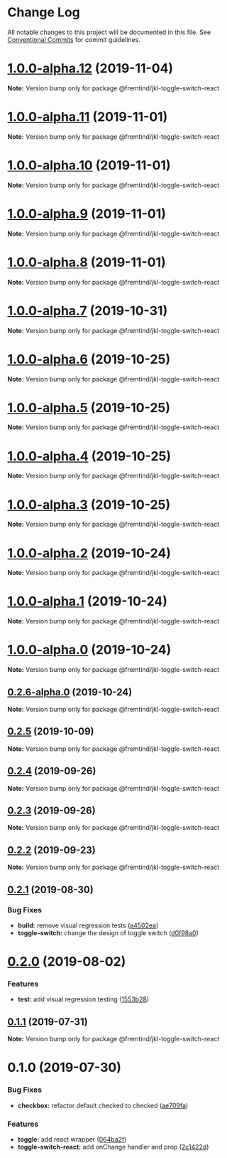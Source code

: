 # Change Log

All notable changes to this project will be documented in this file.
See [Conventional Commits](https://conventionalcommits.org) for commit guidelines.

# [1.0.0-alpha.12](https://github.com/fremtind/jokul/compare/@fremtind/jkl-toggle-switch-react@1.0.0-alpha.11...@fremtind/jkl-toggle-switch-react@1.0.0-alpha.12) (2019-11-04)

**Note:** Version bump only for package @fremtind/jkl-toggle-switch-react





# [1.0.0-alpha.11](https://github.com/fremtind/jokul/compare/@fremtind/jkl-toggle-switch-react@1.0.0-alpha.10...@fremtind/jkl-toggle-switch-react@1.0.0-alpha.11) (2019-11-01)

**Note:** Version bump only for package @fremtind/jkl-toggle-switch-react





# [1.0.0-alpha.10](https://github.com/fremtind/jokul/compare/@fremtind/jkl-toggle-switch-react@0.2.5...@fremtind/jkl-toggle-switch-react@1.0.0-alpha.10) (2019-11-01)

**Note:** Version bump only for package @fremtind/jkl-toggle-switch-react





# [1.0.0-alpha.9](https://github.com/fremtind/jokul/compare/@fremtind/jkl-toggle-switch-react@1.0.0-alpha.8...@fremtind/jkl-toggle-switch-react@1.0.0-alpha.9) (2019-11-01)

**Note:** Version bump only for package @fremtind/jkl-toggle-switch-react





# [1.0.0-alpha.8](https://github.com/fremtind/jokul/compare/@fremtind/jkl-toggle-switch-react@1.0.0-alpha.7...@fremtind/jkl-toggle-switch-react@1.0.0-alpha.8) (2019-11-01)

**Note:** Version bump only for package @fremtind/jkl-toggle-switch-react





# [1.0.0-alpha.7](https://github.com/fremtind/jokul/compare/@fremtind/jkl-toggle-switch-react@1.0.0-alpha.6...@fremtind/jkl-toggle-switch-react@1.0.0-alpha.7) (2019-10-31)

**Note:** Version bump only for package @fremtind/jkl-toggle-switch-react





# [1.0.0-alpha.6](https://github.com/fremtind/jokul/compare/@fremtind/jkl-toggle-switch-react@1.0.0-alpha.5...@fremtind/jkl-toggle-switch-react@1.0.0-alpha.6) (2019-10-25)

**Note:** Version bump only for package @fremtind/jkl-toggle-switch-react





# [1.0.0-alpha.5](https://github.com/fremtind/jokul/compare/@fremtind/jkl-toggle-switch-react@1.0.0-alpha.4...@fremtind/jkl-toggle-switch-react@1.0.0-alpha.5) (2019-10-25)

**Note:** Version bump only for package @fremtind/jkl-toggle-switch-react





# [1.0.0-alpha.4](https://github.com/fremtind/jokul/compare/@fremtind/jkl-toggle-switch-react@1.0.0-alpha.3...@fremtind/jkl-toggle-switch-react@1.0.0-alpha.4) (2019-10-25)

**Note:** Version bump only for package @fremtind/jkl-toggle-switch-react





# [1.0.0-alpha.3](https://github.com/fremtind/jokul/compare/@fremtind/jkl-toggle-switch-react@1.0.0-alpha.2...@fremtind/jkl-toggle-switch-react@1.0.0-alpha.3) (2019-10-25)

**Note:** Version bump only for package @fremtind/jkl-toggle-switch-react





# [1.0.0-alpha.2](https://github.com/fremtind/jokul/compare/@fremtind/jkl-toggle-switch-react@1.0.0-alpha.1...@fremtind/jkl-toggle-switch-react@1.0.0-alpha.2) (2019-10-24)

**Note:** Version bump only for package @fremtind/jkl-toggle-switch-react





# [1.0.0-alpha.1](https://github.com/fremtind/jokul/compare/@fremtind/jkl-toggle-switch-react@1.0.0-alpha.0...@fremtind/jkl-toggle-switch-react@1.0.0-alpha.1) (2019-10-24)

**Note:** Version bump only for package @fremtind/jkl-toggle-switch-react





# [1.0.0-alpha.0](https://github.com/fremtind/jokul/compare/@fremtind/jkl-toggle-switch-react@0.2.6-alpha.0...@fremtind/jkl-toggle-switch-react@1.0.0-alpha.0) (2019-10-24)

**Note:** Version bump only for package @fremtind/jkl-toggle-switch-react





## [0.2.6-alpha.0](https://github.com/fremtind/jokul/compare/@fremtind/jkl-toggle-switch-react@0.2.5...@fremtind/jkl-toggle-switch-react@0.2.6-alpha.0) (2019-10-24)

**Note:** Version bump only for package @fremtind/jkl-toggle-switch-react





## [0.2.5](https://github.com/fremtind/jokul/compare/@fremtind/jkl-toggle-switch-react@0.2.4...@fremtind/jkl-toggle-switch-react@0.2.5) (2019-10-09)

**Note:** Version bump only for package @fremtind/jkl-toggle-switch-react





## [0.2.4](https://github.com/fremtind/jokul/compare/@fremtind/jkl-toggle-switch-react@0.2.3...@fremtind/jkl-toggle-switch-react@0.2.4) (2019-09-26)

**Note:** Version bump only for package @fremtind/jkl-toggle-switch-react





## [0.2.3](https://github.com/fremtind/jokul/compare/@fremtind/jkl-toggle-switch-react@0.2.2...@fremtind/jkl-toggle-switch-react@0.2.3) (2019-09-26)

**Note:** Version bump only for package @fremtind/jkl-toggle-switch-react





## [0.2.2](https://github.com/fremtind/jokul/compare/@fremtind/jkl-toggle-switch-react@0.2.1...@fremtind/jkl-toggle-switch-react@0.2.2) (2019-09-23)

**Note:** Version bump only for package @fremtind/jkl-toggle-switch-react





## [0.2.1](https://github.com/fremtind/jokul/compare/@fremtind/jkl-toggle-switch-react@0.2.0...@fremtind/jkl-toggle-switch-react@0.2.1) (2019-08-30)


### Bug Fixes

* **build:** remove visual regression tests ([a4502ea](https://github.com/fremtind/jokul/commit/a4502ea))
* **toggle-switch:** change the design of toggle switch ([d0f98a0](https://github.com/fremtind/jokul/commit/d0f98a0))





# [0.2.0](https://github.com/fremtind/jokul/compare/@fremtind/jkl-toggle-switch-react@0.1.1...@fremtind/jkl-toggle-switch-react@0.2.0) (2019-08-02)


### Features

* **test:** add visual regression testing ([1553b28](https://github.com/fremtind/jokul/commit/1553b28))





## [0.1.1](https://github.com/fremtind/jokul/compare/@fremtind/jkl-toggle-switch-react@0.1.0...@fremtind/jkl-toggle-switch-react@0.1.1) (2019-07-31)

**Note:** Version bump only for package @fremtind/jkl-toggle-switch-react





# 0.1.0 (2019-07-30)


### Bug Fixes

* **checkbox:** refactor default checked to checked ([ae709fa](https://github.com/fremtind/jokul/commit/ae709fa))


### Features

* **toggle:** add react wrapper ([064ba2f](https://github.com/fremtind/jokul/commit/064ba2f))
* **toggle-switch-react:** add onChange handler and prop ([2c1422d](https://github.com/fremtind/jokul/commit/2c1422d))

